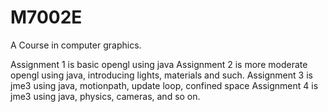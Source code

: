 M7002E
======

A Course in computer graphics.

Assignment 1 is basic opengl using java
Assignment 2 is more moderate opengl using java, introducing lights, materials and such.
Assignment 3 is jme3 using java, motionpath, update loop, confined space
Assignment 4 is jme3 using java, physics, cameras, and so on.
